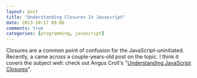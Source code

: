 ```yaml
---
layout: post
title: "Understanding Closures In Javascript"
date: 2013-10-17 09:06
comments: true
categories: [programming, javascript]
---
```

Closures are a common point of confusion for the JavaScript-uninitiated. Recently, a came across a couple-years-old
post on the topic. I think it covers the subject well: check out Angus Croll's "<a href="http://javascriptweblog.wordpress.com/2010/10/25/understanding-javascript-closures/">Understanding JavaScript Closures</a>".
